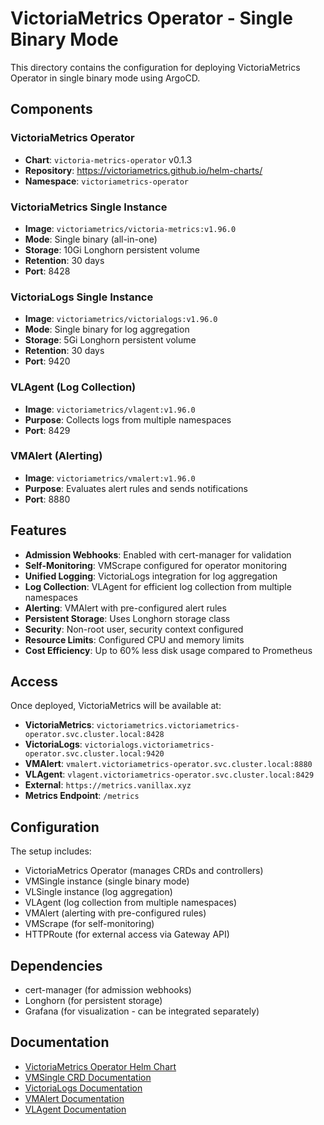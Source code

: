 # VictoriaMetrics Operator - Single Binary Mode

This directory contains the configuration for deploying VictoriaMetrics Operator in single binary mode using ArgoCD.

## Components

### VictoriaMetrics Operator
- **Chart**: `victoria-metrics-operator` v0.1.3
- **Repository**: https://victoriametrics.github.io/helm-charts/
- **Namespace**: `victoriametrics-operator`

### VictoriaMetrics Single Instance
- **Image**: `victoriametrics/victoria-metrics:v1.96.0`
- **Mode**: Single binary (all-in-one)
- **Storage**: 10Gi Longhorn persistent volume
- **Retention**: 30 days
- **Port**: 8428

### VictoriaLogs Single Instance
- **Image**: `victoriametrics/victorialogs:v1.96.0`
- **Mode**: Single binary for log aggregation
- **Storage**: 5Gi Longhorn persistent volume
- **Retention**: 30 days
- **Port**: 9420

### VLAgent (Log Collection)
- **Image**: `victoriametrics/vlagent:v1.96.0`
- **Purpose**: Collects logs from multiple namespaces
- **Port**: 8429

### VMAlert (Alerting)
- **Image**: `victoriametrics/vmalert:v1.96.0`
- **Purpose**: Evaluates alert rules and sends notifications
- **Port**: 8880

## Features

- **Admission Webhooks**: Enabled with cert-manager for validation
- **Self-Monitoring**: VMScrape configured for operator monitoring
- **Unified Logging**: VictoriaLogs integration for log aggregation
- **Log Collection**: VLAgent for efficient log collection from multiple namespaces
- **Alerting**: VMAlert with pre-configured alert rules
- **Persistent Storage**: Uses Longhorn storage class
- **Security**: Non-root user, security context configured
- **Resource Limits**: Configured CPU and memory limits
- **Cost Efficiency**: Up to 60% less disk usage compared to Prometheus

## Access

Once deployed, VictoriaMetrics will be available at:
- **VictoriaMetrics**: `victoriametrics.victoriametrics-operator.svc.cluster.local:8428`
- **VictoriaLogs**: `victorialogs.victoriametrics-operator.svc.cluster.local:9420`
- **VMAlert**: `vmalert.victoriametrics-operator.svc.cluster.local:8880`
- **VLAgent**: `vlagent.victoriametrics-operator.svc.cluster.local:8429`
- **External**: `https://metrics.vanillax.xyz`
- **Metrics Endpoint**: `/metrics`

## Configuration

The setup includes:
- VictoriaMetrics Operator (manages CRDs and controllers)
- VMSingle instance (single binary mode)
- VLSingle instance (log aggregation)
- VLAgent (log collection from multiple namespaces)
- VMAlert (alerting with pre-configured rules)
- VMScrape (for self-monitoring)
- HTTPRoute (for external access via Gateway API)

## Dependencies

- cert-manager (for admission webhooks)
- Longhorn (for persistent storage)
- Grafana (for visualization - can be integrated separately)

## Documentation

- [VictoriaMetrics Operator Helm Chart](https://docs.victoriametrics.com/helm/victoriametrics-operator/)
- [VMSingle CRD Documentation](https://docs.victoriametrics.com/operator/custom-resources/vmsingle/)
- [VictoriaLogs Documentation](https://docs.victoriametrics.com/victorialogs/)
- [VMAlert Documentation](https://docs.victoriametrics.com/vmalert/)
- [VLAgent Documentation](https://docs.victoriametrics.com/vlagent/) 